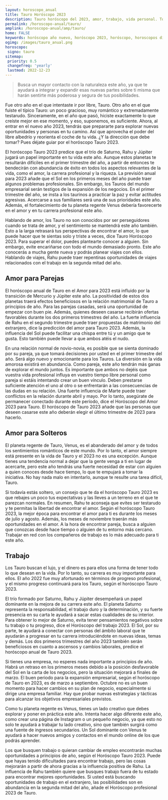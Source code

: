 ```yaml
---
layout: horoscopo_anual
title: Tauro Horóscopo 2023 
description: Tauro horóscopo del 2023, amor, trabajo, vida personal. Todas las predicciones para Tauro 2023 gratis. Disfruta este año nuevo.
permalink: /horoscopo-anual/tauro/
amplink: /horoscopo-anual/amp/tauro/
home: FALSE
keywords: horóscopo año nuevo, horóscopo 2023, horóscopo, horoscopos diarios gratis del dia de hoy, horóscopo diario gratis,horóscopo ano nuevo 2023, horóscopo esperanza gracia, horoscopo Tauro 2023, horoscop, horóscopos gratis, horoscopo Tauro, horoscopo Tauro 2023 gratis, Tarot, Astrologia, Zodíaco, Tauro, horoscopo gratis,tarot en femenino,videncia gratuita,horoscopos gratuitos,horóscopos, astrologia,videncia gratis
ogimg: /images/tauro_anual.png
horoscopo:
 signo: tauro
sitemap:
 priority: 0.5
 changefreq: 'yearly'
 lastmod: 2022-12-23
---
```





> Busca un mayor contacto con la naturaleza este año, ya que te ayudará a integrar y expandir esas nuevas partes sobre ti misma que harán sentirte más poderosa y segura de tus posibilidades.


Fue otro año en el que intentaste ir por libre, Tauro. Otro año en el que fuiste el típico Tauro: un poco gracioso, muy romántico y extremadamente testarudo. Sinceramente, en el año que pasó, hiciste exactamente lo que creíste mejor en ese momento, y eso, suponemos, es suficiente. Ahora, al entrar en el nuevo año 2023, tendrás que prepararte para explorar nuevas oportunidades y personas en tu camino. Así que aprovecha el poder del libre albedrío y reorienta el coche de tu vida. ¿Y la dirección que debe tomar? Pues déjate guiar por el horóscopo Tauro 2023.

El horóscopo Tauro 2023 predice que el trío de Saturno, Rahu y Júpiter jugará un papel importante en tu vida este año. Aunque estos planetas te resultarán difíciles en el primer trimestre del año, a partir de entonces te bendecirán con abundancia de éxito en todos los aspectos relevantes de la vida, como el amor, la carrera profesional y la riqueza. La previsión anual para 2023 añade que el Sol en los primeros meses del año puede traer algunos problemas profesionales. Sin embargo, los Tauros del mundo empresarial serán testigos de la expansión de los negocios. En el primer trimestre del año, se insta a los taurinos a practicar la paz y evitar actitudes agresivas. Acercarse a sus familiares será una de sus prioridades este año. Además, el fortalecimiento de tu planeta regente Venus debería favorecerte en el amor y en tu carrera profesional este año.

Hablando de amor, los Tauro no son conocidos por ser perseguidores cuando se trata de amor, y el sentimiento se mantendrá este año también. Esto a la larga retrasará tus perspectivas de encontrar el amor, lo que puede hacer que te sientas solo y triste a veces, dice Tauro Horóscopo 2023. Para superar el dolor, puedes plantearte conocer a alguien. Sin embargo, evite encariñarse con todo el mundo demasiado pronto. Este año conocerás a mucha gente nueva y podrás planear viajes con ellos. Hablando de viajes, Rahu puede traer repentinas oportunidades de viajes relacionados con el trabajo en la segunda mitad del año.

## Amor para Parejas

El horóscopo anual de Tauro en el Amor para 2023 está influido por la transición de Mercurio y Júpiter este año. La positividad de estos dos planetas traerá efectos beneficiosos en la relación matrimonial de Tauro a principios de año. Para las parejas casadas, será una oportunidad de empezar con buen pie. Además, quienes deseen casarse recibirán ofertas favorables durante los dos primeros trimestres del año. La fuerte influencia de Rahu en el segundo trimestre puede traer propuestas de matrimonio del extranjero, dice la predicción del amor para Tauro 2023. Además, la influencia del Sol puede facilitar una chispa entre tú y un amigo que te gusta. Esto también puede llevar a que ambos atéis el nudo.

En una relación normal de novio-novia, es posible que se sienta dominado por su pareja, ya que tomará decisiones por usted en el primer trimestre del año. Será algo nuevo y emocionante para los Tauros. La diversión en la vida amorosa existirá en abundancia. Como pareja, este año tendrán más ganas de explorar el mundo juntos. Es importante que ambos no dejéis que vuestra vida profesional influya en vuestro tiempo libre personal como pareja si estáis intentando crear un buen vínculo. Deben prestarse suficiente atención el uno al otro o se enfrentarán a las consecuencias de las dudas en su relación. Una fuerte influencia de Marte puede traer conflictos en la relación durante abril y mayo. Por lo tanto, asegúrate de permanecer conectado durante este período, dice el Horóscopo del Amor 2023 para Tauro. El horóscopo de Tauro 2023 añade que las personas que deseen casarse este año deberán elegir el último trimestre de 2023 para hacerlo.

## Amor para Solteros

El planeta regente de Tauro, Venus, es el abanderado del amor y de todos los sentimientos románticos de este mundo. Por lo tanto, el amor siempre está presente en la vida de Tauro y el 2023 no es una excepción. Aunque tienes una tendencia normal a dejar que la gente venga a ti en lugar de acercarte, pero este año tendrás una fuerte necesidad de estar con alguien a quien conoces desde hace tiempo, lo que te empujará a tomar la iniciativa. No hay nada malo en intentarlo, aunque te resulte una tarea difícil, Tauro.

Si todavía estás soltero, un consejo que te da el horóscopo Tauro 2023 es que rebajes un poco tus expectativas y las lleves a un terreno en el que te parezcan normales. En resumen, Rahu te aconseja que evites ser testarudo y te permitas la libertad de encontrar el amor. Según el horóscopo Tauro 2023, la mejor época para encontrar el amor para ti es durante los meses de julio y agosto. Además, los meses de noviembre traerán más oportunidades en el amor. A la hora de encontrar pareja, busca a alguien que conozcas desde hace tiempo o alguien de tu entorno más cercano. Trabajar en red con los compañeros de trabajo es lo más adecuado para ti este año.

## Trabajo

Los Tauro buscan el lujo, y el dinero es para ellos una forma de tener todo lo que desean en la vida. Por lo tanto, su carrera es muy importante para ellos. El año 2022 fue muy afortunado en términos de progreso profesional, y el mismo progreso continuará para los Tauro, según el horóscopo Tauro 2023.

El trío formado por Saturno, Rahu y Júpiter desempeñará un papel dominante en la mejora de su carrera este año. El planeta Saturno representa la responsabilidad, el trabajo duro y la determinación, y su fuerte presencia en su carta le ayudará a sacar estas cualidades de su interior. Para obtener lo mejor de Saturno, evita tener pensamientos negativos sobre tu trabajo o tu progreso, dice el  Horóscopo del trabajo 2023. El Sol, por su parte, te ayudará a conectar con personas del ámbito laboral que te ayudarán a progresar en tu carrera introduciéndote en nuevas ideas, temas y demás. Los dos primeros trimestres del año 2023 también serán beneficiosos en cuanto a ascensos y cambios laborales, predice el horóscopo anual de Tauro 2023.

Si tienes una empresa, no esperes nada importante a principios de año. Habrá un retraso en los primeros meses debido a la posición desfavorable del Sol en la carta de los negocios, pero la situación mejorará a finales de marzo. El buen periodo para la expansión empresarial, según el horóscopo de Tauro en 2023, es de marzo a septiembre. Octubre no es un buen momento para hacer cambios en su plan de negocio, especialmente si dirige una empresa familiar. Hay que probar nuevas estrategias y tácticas para alcanzar los objetivos empresariales previstos.

Como tu planeta regente es Venus, tienes un lado creativo que debes explorar y poner en práctica este año. Intenta hacer algo diferente este año, como crear una página de Instagram o un pequeño negocio, ya que esto no solo te ayudará a trabajar tu lado creativo, sino que también surgirá como una fuente de ingresos secundarios. Un Sol dominante con Venus te ayudará a hacer nuevos amigos y contactos en el mundo online de los que podrás aprender.

Los que busquen trabajo o quieran cambiar de empleo encontrarán muchas oportunidades a principios de año, según el Horóscopo Tauro 2023. Puede que hayas tenido dificultades para encontrar trabajo, pero las cosas mejorarán a partir de ahora gracias a la influencia positiva de Rahu. La influencia de Rahu también quiere que busques trabajo fuera de tu estado para encontrar mejores oportunidades. Si usted está buscando oportunidades de trabajo en el extranjero, las posibilidades son en abundancia en la segunda mitad del año, añade el Horóscopo profesional 2023 de Tauro.